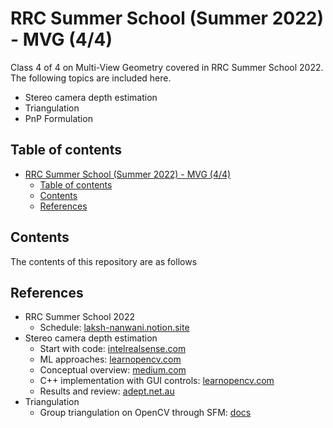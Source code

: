 # RRC Summer School (Summer 2022) - MVG (4/4)

Class 4 of 4 on Multi-View Geometry covered in RRC Summer School 2022. The following topics are included here.

- Stereo camera depth estimation
- Triangulation
- PnP Formulation

## Table of contents

- [RRC Summer School (Summer 2022) - MVG (4/4)](#rrc-summer-school-summer-2022---mvg-44)
    - [Table of contents](#table-of-contents)
    - [Contents](#contents)
    - [References](#references)

## Contents

The contents of this repository are as follows

## References

- RRC Summer School 2022
    - Schedule: [laksh-nanwani.notion.site](https://laksh-nanwani.notion.site/laksh-nanwani/Robotics-Research-Center-Summer-School-2022-8ee9a9ff7fc445619c2b650a1557e946)
- Stereo camera depth estimation
    - Start with code: [intelrealsense.com](https://www.intelrealsense.com/stereo-depth-vision-basics/)
    - ML approaches: [learnopencv.com](https://learnopencv.com/depth-estimation-using-stereo-matching/)
    - Conceptual overview: [medium.com](https://medium.com/analytics-vidhya/distance-estimation-cf2f2fd709d8)
    - C++ implementation with GUI controls: [learnopencv.com](https://learnopencv.com/depth-perception-using-stereo-camera-python-c/)
    - Results and review: [adept.net.au](https://www.adept.net.au/news/newsletter/201211-nov/article_3D_stereo.shtml)
- Triangulation
    - Group triangulation on OpenCV through SFM: [docs](https://docs.opencv.org/4.x/d0/dbd/group__triangulation.html)
